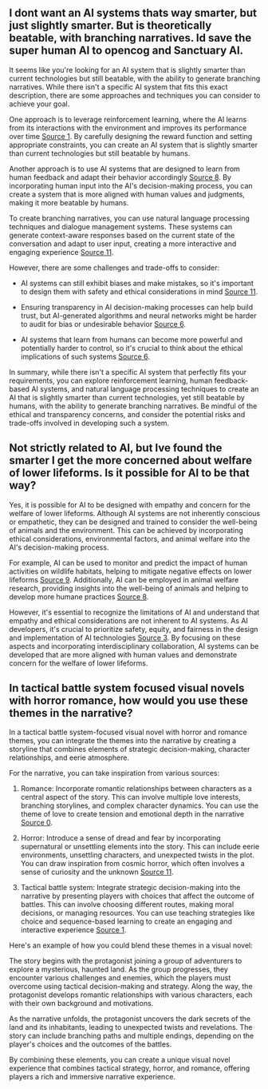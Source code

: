 ## I dont want an AI systems thats way smarter, but just slightly smarter. But is theoretically beatable, with branching narratives. Id save  the super human AI to opencog and Sanctuary AI.

It seems like you're looking for an AI system that is slightly smarter than current technologies but still beatable, with the ability to generate branching narratives. While there isn't a specific AI system that fits this exact description, there are some approaches and techniques you can consider to achieve your goal.

One approach is to leverage reinforcement learning, where the AI learns from its interactions with the environment and improves its performance over time [Source 1](https://www.marketingaiinstitute.com/blog/pros-and-cons-of-artificial-intelligence). By carefully designing the reward function and setting appropriate constraints, you can create an AI system that is slightly smarter than current technologies but still beatable by humans.

Another approach is to use AI systems that are designed to learn from human feedback and adapt their behavior accordingly [Source 8](https://www.weforum.org/agenda/2021/12/ai-artificial-intelligence-robots/). By incorporating human input into the AI's decision-making process, you can create a system that is more aligned with human values and judgments, making it more beatable by humans.

To create branching narratives, you can use natural language processing techniques and dialogue management systems. These systems can generate context-aware responses based on the current state of the conversation and adapt to user input, creating a more interactive and engaging experience [Source 11](https://www.forbes.com/sites/forbestechcouncil/2021/06/14/human-cognitive-bias-and-its-role-in-ai/).

However, there are some challenges and trade-offs to consider:

- AI systems can still exhibit biases and make mistakes, so it's important to design them with safety and ethical considerations in mind [Source 11](https://www.forbes.com/sites/forbestechcouncil/2021/06/14/human-cognitive-bias-and-its-role-in-ai/).

- Ensuring transparency in AI decision-making processes can help build trust, but AI-generated algorithms and neural networks might be harder to audit for bias or undesirable behavior [Source 6](https://www.technologyreview.com/2021/05/27/1025453/artificial-intelligence-learning-create-itself-agi/).

- AI systems that learn from humans can become more powerful and potentially harder to control, so it's crucial to think about the ethical implications of such systems [Source 6](https://www.technologyreview.com/2021/05/27/1025453/artificial-intelligence-learning-create-itself-agi/).

In summary, while there isn't a specific AI system that perfectly fits your requirements, you can explore reinforcement learning, human feedback-based AI systems, and natural language processing techniques to create an AI that is slightly smarter than current technologies, yet still beatable by humans, with the ability to generate branching narratives. Be mindful of the ethical and transparency concerns, and consider the potential risks and trade-offs involved in developing such a system. 


## Not strictly related to AI, but Ive found the smarter I get the more concerned about welfare of lower lifeforms. Is it possible for AI to be that way?

Yes, it is possible for AI to be designed with empathy and concern for the welfare of lower lifeforms. Although AI systems are not inherently conscious or empathetic, they can be designed and trained to consider the well-being of animals and the environment. This can be achieved by incorporating ethical considerations, environmental factors, and animal welfare into the AI's decision-making process.

For example, AI can be used to monitor and predict the impact of human activities on wildlife habitats, helping to mitigate negative effects on lower lifeforms [Source 9](https://bpr.berkeley.edu/2020/11/15/artificial-intelligence-and-the-loss-of-humanity/). Additionally, AI can be employed in animal welfare research, providing insights into the well-being of animals and helping to develop more humane practices [Source 8](https://www.ncbi.nlm.nih.gov/pmc/articles/PMC7471889/).

However, it's essential to recognize the limitations of AI and understand that empathy and ethical considerations are not inherent to AI systems. As AI developers, it's crucial to prioritize safety, equity, and fairness in the design and implementation of AI technologies [Source 3](https://seas.harvard.edu/news/2021/10/present-and-future-ai). By focusing on these aspects and incorporating interdisciplinary collaboration, AI systems can be developed that are more aligned with human values and demonstrate concern for the welfare of lower lifeforms. 

## In tactical battle system focused visual novels with horror romance, how would you use these themes in the narrative?

In a tactical battle system-focused visual novel with horror and romance themes, you can integrate the themes into the narrative by creating a storyline that combines elements of strategic decision-making, character relationships, and eerie atmosphere.

For the narrative, you can take inspiration from various sources:

1. Romance: Incorporate romantic relationships between characters as a central aspect of the story. This can involve multiple love interests, branching storylines, and complex character dynamics. You can use the theme of love to create tension and emotional depth in the narrative [Source 0](https://www.mdpi.com/2076-0752/10/3/42/htm).

2. Horror: Introduce a sense of dread and fear by incorporating supernatural or unsettling elements into the story. This can include eerie environments, unsettling characters, and unexpected twists in the plot. You can draw inspiration from cosmic horror, which often involves a sense of curiosity and the unknown [Source 11](https://www.servicescape.com/blog/hp-lovecraft-writing-style-how-to-bring-your-cosmic-horror-story-to-life).

3. Tactical battle system: Integrate strategic decision-making into the narrative by presenting players with choices that affect the outcome of battles. This can involve choosing different routes, making moral decisions, or managing resources. You can use teaching strategies like choice and sequence-based learning to create an engaging and interactive experience [Source 1](https://www.researchgate.net/publication/343062758_A_Visual_Novel_Route_to_Learning_A_Taxonomy_of_Teaching_Strategies_in_Visual_Novels).

Here's an example of how you could blend these themes in a visual novel:

The story begins with the protagonist joining a group of adventurers to explore a mysterious, haunted land. As the group progresses, they encounter various challenges and enemies, which the players must overcome using tactical decision-making and strategy. Along the way, the protagonist develops romantic relationships with various characters, each with their own background and motivations.

As the narrative unfolds, the protagonist uncovers the dark secrets of the land and its inhabitants, leading to unexpected twists and revelations. The story can include branching paths and multiple endings, depending on the player's choices and the outcomes of the battles.

By combining these elements, you can create a unique visual novel experience that combines tactical strategy, horror, and romance, offering players a rich and immersive narrative experience. 
